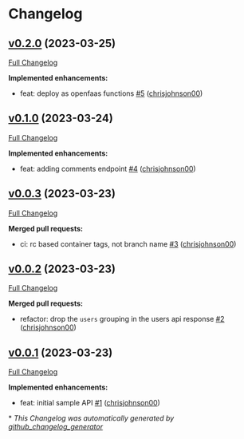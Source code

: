 # Changelog

## [v0.2.0](https://github.com/chrisjohnson00/python-api-sample/tree/v0.2.0) (2023-03-25)

[Full Changelog](https://github.com/chrisjohnson00/python-api-sample/compare/v0.1.0...v0.2.0)

**Implemented enhancements:**

- feat: deploy as openfaas functions [\#5](https://github.com/chrisjohnson00/python-api-sample/pull/5) ([chrisjohnson00](https://github.com/chrisjohnson00))

## [v0.1.0](https://github.com/chrisjohnson00/python-api-sample/tree/v0.1.0) (2023-03-24)

[Full Changelog](https://github.com/chrisjohnson00/python-api-sample/compare/v0.0.3...v0.1.0)

**Implemented enhancements:**

- feat: adding comments endpoint [\#4](https://github.com/chrisjohnson00/python-api-sample/pull/4) ([chrisjohnson00](https://github.com/chrisjohnson00))

## [v0.0.3](https://github.com/chrisjohnson00/python-api-sample/tree/v0.0.3) (2023-03-23)

[Full Changelog](https://github.com/chrisjohnson00/python-api-sample/compare/v0.0.2...v0.0.3)

**Merged pull requests:**

- ci: rc based container tags, not branch name [\#3](https://github.com/chrisjohnson00/python-api-sample/pull/3) ([chrisjohnson00](https://github.com/chrisjohnson00))

## [v0.0.2](https://github.com/chrisjohnson00/python-api-sample/tree/v0.0.2) (2023-03-23)

[Full Changelog](https://github.com/chrisjohnson00/python-api-sample/compare/v0.0.1...v0.0.2)

**Merged pull requests:**

- refactor: drop the `users` grouping in the users api response [\#2](https://github.com/chrisjohnson00/python-api-sample/pull/2) ([chrisjohnson00](https://github.com/chrisjohnson00))

## [v0.0.1](https://github.com/chrisjohnson00/python-api-sample/tree/v0.0.1) (2023-03-23)

[Full Changelog](https://github.com/chrisjohnson00/python-api-sample/compare/ed1d1ffd0978e99f987f2b7b7496e3fe17b71a54...v0.0.1)

**Implemented enhancements:**

- feat: initial sample API [\#1](https://github.com/chrisjohnson00/python-api-sample/pull/1) ([chrisjohnson00](https://github.com/chrisjohnson00))



\* *This Changelog was automatically generated by [github_changelog_generator](https://github.com/github-changelog-generator/github-changelog-generator)*
